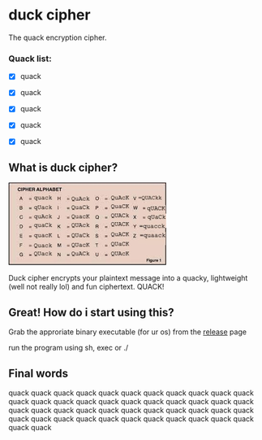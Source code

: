 # duck cipher

The quack encryption cipher. 

### Quack list: 
- [x] quack
- [x] quack
- [x] quack
- [x] quack
- [x] quack


## What is duck cipher?

![quack quack quack quack quack](./quacks.jpg "quack quack?")

Duck cipher encrypts your plaintext message into a quacky, lightweight (well not really lol) and fun ciphertext. QUACK!



## Great! How do i start using this?

Grab the approriate binary executable (for ur os) from the [release](https://github.com/Rian-Tan/duck-cipher/releases/) page

run the program using sh, exec or ./ 



## Final words

quack quack quack quack quack quack quack quack quack quack quack quack quack quack quack quack quack quack quack quack quack quack quack quack quack quack quack quack quack quack quack quack quack quack quack quack quack quack quack quack quack quack quack quack quack quack


